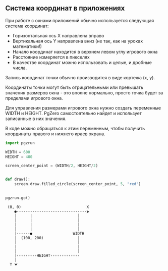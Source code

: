 ## Система координат в приложениях

При работе с окнами приложений обычно используется следующая система координат:
* Горизонтальная ось X направлена вправо
* Вертикальная ось Y направлена вниз (не так, как на уроках математики!)
* Начало координат находится в верхнем левом углу игрового окна
* Расстояние измеряется в пикселях
* В качестве координат можно использовать и целые, и дробные числа.

Запись координат точки обычно производится в виде кортежа (x, y).

Координаты точки могут быть отрицательными или превышать значения размеров окна - это вполне нормально, просто точка будет за пределами игрового окна.

Для управления размерами игрового окна нужно создать переменные WIDTH и HEIGHT. PgZero самостоятельно найдет и использует записанные в них значения.

В коде можно обращаться к этим переменным, чтобы получить координаты правого и нижнего краев экрана.

```python
import pgzrun

WIDTH = 600
HEIGHT = 400

screen_center_point = (WIDTH/2, HEIGHT/2)


def draw():
    screen.draw.filled_circle(screen_center_point, 5, "red")

    
pgzrun.go()
```

```          
 (0, 0)                             X 
    ●-------------------------------⮞ 
    ⏐      |                    ⏐
    ⏐      |                    ⏐
    ⏐      |                    ⏐
    ⏐      |                    ⏐
    ⏐------●                  WIDTH
    ⏐  (100, 200)               ⏐
    ⏐                           ⏐
    ⏐                           ⏐
    ⏐                           ⏐
    ⏐---------HEIGHT-------------
    ⏐
  Y ⮟
    
    
```
